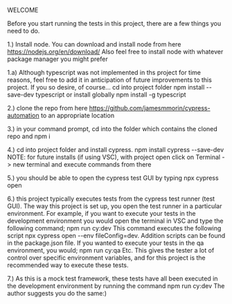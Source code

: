 WELCOME

Before you start running the tests in this project, there are a few things you need to do. 

1.) Install node. 
    You can download and install node from here https://nodejs.org/en/download/
    Also feel free to install node with whatever package manager you might prefer

1.a) Although typescript was not implemented in ths project for time reasons, feel free to add it in anticipation of future improvements to this project. If you so desire, of course... 
    cd into project folder
    npm install --save-dev typescript
    or install globally
    npm install -g typescript

2.) clone the repo from here https://github.com/jamesmmorin/cypress-automation to an appropriate location

3.) in your command prompt, cd into the folder which contains the cloned repo and 
    npm i

4.) cd into project folder and install cypress. 
    npm install cypress --save-dev
NOTE: for future installs (if using VSC), with project open click on Terminal -> new terminal and execute commands from there

5.) you should be able to open the cypress test GUI by typing npx cypress open

6.) this project typically executes tests from the cypress test runner (test GUI). The way this project is set up, you open the test runner in a particular environment. For example, if you want to execute your tests in the development environment you would open the terminal in VSC and type the following command;
    npm run cy:dev
This command executes the following script npx cypress open --env fileConfig=dev. Addition scripts can be found in the 
package.json file. 
If you wanted to execute your tests in the qa environment, you would;
    npm run cy:qa
Etc. This gives the tester a lot of control over specific environment variables, and for this project is the recommended way to execute these tests. 

7.) As this is a mock test framework, these tests have all been executed in the development environment by running the command
    npm run cy:dev
The author suggests you do the same:)

